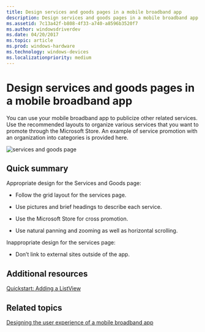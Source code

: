 ```yaml
---
title: Design services and goods pages in a mobile broadband app
description: Design services and goods pages in a mobile broadband app
ms.assetid: 7c13a42f-b808-4f33-a740-a8596b3520f7
ms.author: windowsdriverdev
ms.date: 04/20/2017
ms.topic: article
ms.prod: windows-hardware
ms.technology: windows-devices
ms.localizationpriority: medium
---
```


# Design services and goods pages in a mobile broadband app


You can use your mobile broadband app to publicize other related services. Use the recommended layouts to organize various services that you want to promote through the Microsoft Store. An example of service promotion with an organization into categories is provided here.

![services and goods page](images/mb-fig1-services-and-goods-page.png)

## <span id="Quick_summary"></span><span id="quick_summary"></span><span id="QUICK_SUMMARY"></span>Quick summary


Appropriate design for the Services and Goods page:

-   Follow the grid layout for the services page.

-   Use pictures and brief headings to describe each service.

-   Use the Microsoft Store for cross promotion.

-   Use natural panning and zooming as well as horizontal scrolling.

Inappropriate design for the services page:

-   Don’t link to external sites outside of the app.

## <span id="Additional_resources"></span><span id="additional_resources"></span><span id="ADDITIONAL_RESOURCES"></span>Additional resources


[Quickstart: Adding a ListView](https://msdn.microsoft.com/library/windows/apps/hh465496)

## <span id="related_topics"></span>Related topics


[Designing the user experience of a mobile broadband app](designing-the-user-experience-of-a-mobile-broadband-app.md)

 

 







